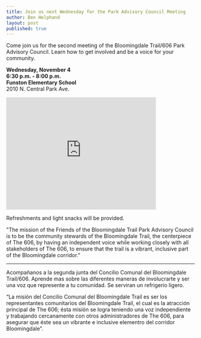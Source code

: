 ```yaml
---
title: Join us next Wednesday for the Park Advisory Council Meeting
author: Ben Helphand
layout: post
published: true
---
```


Come join us for the second meeting of the Bloomingdale Trail/606 Park Advisory Council. Learn how to get involved and be a voice for your community.

**Wednesday, November 4**  
**6:30 p.m. - 8:00 p.m.**  
**Funston Elementary School**  
2010 N. Central Park Ave.

<iframe src="https://www.google.com/maps/embed?pb=!1m14!1m8!1m3!1d11875.41227994124!2d-87.7169466!3d41.9175172!3m2!1i1024!2i768!4f13.1!3m3!1m2!1s0x0%3A0x153dfdb0ccca98b!2sFrederick+Funston+Elementary+School!5e0!3m2!1sen!2sus!4v1446068077842" width="400" height="300" frameborder="0" style="border:0" allowfullscreen></iframe>

Refreshments and light snacks will be provided.

"The mission of the Friends of the Bloomingdale Trail Park Advisory Council is to be the community stewards of the Bloomingdale Trail, the centerpiece of The 606, by having an independent voice while working closely with all stakeholders of The 606, to ensure that the trail is a vibrant, inclusive part of the Bloomingdale corridor."

---

Acompañanos a la segunda junta del Concilio Comunal del Bloomingdale Trail/606. Aprende mas sobre las diferentes maneras de involucrarte y ser una voz que represente a tu comunidad. Se serviran un refrigerio ligero.

“La misión del Concilio Comunal del Bloomingdale Trail es ser los representantes comunitarios del Bloomingdale Trail, el cual es la atracción principal de The 606; ésta misión se logra teniendo una voz independiente y trabajando cercanamente con otros administradores de The 606, para asegurar que éste sea un vibrante e inclusive elementro del corridor Bloomingdale”.
